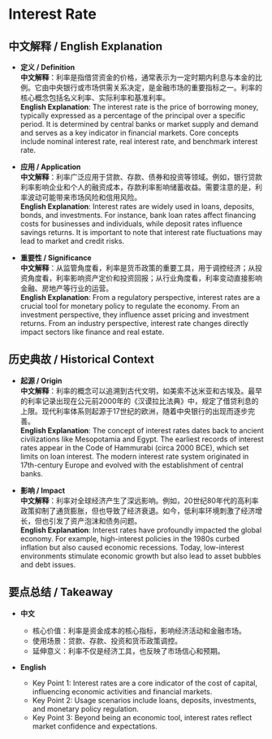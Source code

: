 # Interest Rate

## 中文解释 / English Explanation

* **定义 / Definition**  
  **中文解释**：利率是指借贷资金的价格，通常表示为一定时期内利息与本金的比例。它由中央银行或市场供需关系决定，是金融市场的重要指标之一。利率的核心概念包括名义利率、实际利率和基准利率。  
  **English Explanation**: The interest rate is the price of borrowing money, typically expressed as a percentage of the principal over a specific period. It is determined by central banks or market supply and demand and serves as a key indicator in financial markets. Core concepts include nominal interest rate, real interest rate, and benchmark interest rate.

* **应用 / Application**  
  **中文解释**：利率广泛应用于贷款、存款、债券和投资等领域。例如，银行贷款利率影响企业和个人的融资成本，存款利率影响储蓄收益。需要注意的是，利率波动可能带来市场风险和信用风险。  
  **English Explanation**: Interest rates are widely used in loans, deposits, bonds, and investments. For instance, bank loan rates affect financing costs for businesses and individuals, while deposit rates influence savings returns. It is important to note that interest rate fluctuations may lead to market and credit risks.

* **重要性 / Significance**  
  **中文解释**：从监管角度看，利率是货币政策的重要工具，用于调控经济；从投资角度看，利率影响资产定价和投资回报；从行业角度看，利率变动直接影响金融、房地产等行业的运营。  
  **English Explanation**: From a regulatory perspective, interest rates are a crucial tool for monetary policy to regulate the economy. From an investment perspective, they influence asset pricing and investment returns. From an industry perspective, interest rate changes directly impact sectors like finance and real estate.

## 历史典故 / Historical Context

* **起源 / Origin**  
  **中文解释**：利率的概念可以追溯到古代文明，如美索不达米亚和古埃及。最早的利率记录出现在公元前2000年的《汉谟拉比法典》中，规定了借贷利息的上限。现代利率体系则起源于17世纪的欧洲，随着中央银行的出现而逐步完善。  
  **English Explanation**: The concept of interest rates dates back to ancient civilizations like Mesopotamia and Egypt. The earliest records of interest rates appear in the Code of Hammurabi (circa 2000 BCE), which set limits on loan interest. The modern interest rate system originated in 17th-century Europe and evolved with the establishment of central banks.

* **影响 / Impact**  
  **中文解释**：利率对全球经济产生了深远影响。例如，20世纪80年代的高利率政策抑制了通货膨胀，但也导致了经济衰退。如今，低利率环境刺激了经济增长，但也引发了资产泡沫和债务问题。  
  **English Explanation**: Interest rates have profoundly impacted the global economy. For example, high-interest policies in the 1980s curbed inflation but also caused economic recessions. Today, low-interest environments stimulate economic growth but also lead to asset bubbles and debt issues.

## 要点总结 / Takeaway

* **中文**  
  - 核心价值：利率是资金成本的核心指标，影响经济活动和金融市场。  
  - 使用场景：贷款、存款、投资和货币政策调控。  
  - 延伸意义：利率不仅是经济工具，也反映了市场信心和预期。  

* **English**  
  - Key Point 1: Interest rates are a core indicator of the cost of capital, influencing economic activities and financial markets.  
  - Key Point 2: Usage scenarios include loans, deposits, investments, and monetary policy regulation.  
  - Key Point 3: Beyond being an economic tool, interest rates reflect market confidence and expectations.